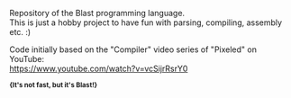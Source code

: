 Repository of the Blast programming language.  
This is just a hobby project to have fun with parsing, compiling, assembly etc. :)

Code initially based on the "Compiler" video series of "Pixeled" on YouTube:  
https://www.youtube.com/watch?v=vcSijrRsrY0

**<sup>{It's not fast, but it's Blast!}</sup>**

